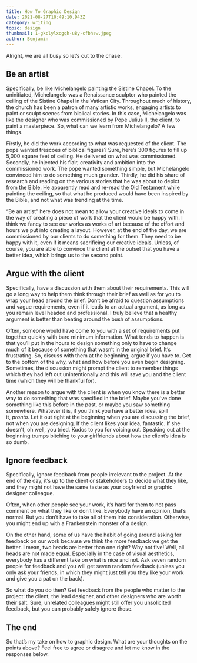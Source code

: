 ```yaml
---
title: How To Graphic Design
date: 2021-08-27T10:49:10.943Z
category: writing
topic: design
thumbnail: 1-gkclylxqgqh-u8y-cfbhsw.jpeg
author: Benjamin
---
```

Alright, we are all busy so let’s cut to the chase.

## Be an artist

Specifically, be like Michelangelo painting the Sistine Chapel. To the uninitiated, Michelangelo was a Renaissance sculptor who painted the ceiling of the Sistine Chapel in the Vatican City. Throughout much of history, the church has been a patron of many artistic works, engaging artists to paint or sculpt scenes from biblical stories. In this case, Michelangelo was like the designer who was commissioned by Pope Julius II, the client, to paint a masterpiece. So, what can we learn from Michelangelo? A few things.

Firstly, he did the work according to what was requested of the client. The pope wanted frescoes of biblical figures? Sure, here’s 300 figures to fill up 5,000 square feet of ceiling. He delivered on what was commissioned. Secondly, he injected his flair, creativity and ambition into the commissioned work. The pope wanted something simple, but Michelangelo convinced him to do something much grander. Thirdly, he did his share of research and reading on the various stories that he was about to depict from the Bible. He apparently read and re-read the Old Testament while painting the ceiling, so that what he produced would have been inspired by the Bible, and not what was trending at the time.

“Be an artist” here does not mean to allow your creative ideals to come in the way of creating a piece of work that the client would be happy with. I think we fancy to see our works as works of art because of the effort and hours we put into creating a layout. However, at the end of the day, we are commissioned by our clients to do something for them. They need to be happy with it, even if it means sacrificing our creative ideals. Unless, of course, you are able to convince the client at the outset that you have a better idea, which brings us to the second point.

## Argue with the client

Specifically, have a discussion with them about their requirements. This will go a long way to help them think through their brief as well as for you to wrap your head around the brief. Don’t be afraid to question assumptions and vague requirements, even if it leads to an actual argument, as long as you remain level headed and professional. I truly believe that a healthy argument is better than beating around the bush of assumptions.

Often, someone would have come to you with a set of requirements put together quickly with bare minimum information. What tends to happen is that you’ll put in the hours to design something only to have to change much of it because of something that wasn’t in the original brief. It’s frustrating. So, discuss with them at the beginning; argue if you have to. Get to the bottom of the why, what and how before you even begin designing. Sometimes, the discussion might prompt the client to remember things which they had left out unintentionally and this will save you and the client time (which they will be thankful for).

Another reason to argue with the client is when you know there is a better way to do something that was specified in the brief. Maybe you’ve done something like this before in the past, or maybe you saw something somewhere. Whatever it is, if you think you have a better idea, spill it, *pronto*. Let it out right at the beginning when you are discussing the brief, not when you are designing. If the client likes your idea, fantastic. If she doesn’t, oh well, you tried. Kudos to you for voicing out. Speaking out at the beginning trumps bitching to your girlfriends about how the client’s idea is so dumb.

## Ignore feedback

Specifically, ignore feedback from people irrelevant to the project. At the end of the day, it’s up to the client or stakeholders to decide what they like, and they might not have the same taste as your boyfriend or graphic designer colleague.

Often, when other people see your work, it’s hard for them to not pass comment on what they like or don’t like. Everybody have an opinion, that’s normal. But you don’t have to take all of them into consideration. Otherwise, you might end up with a Frankenstein monster of a design.

On the other hand, some of us have the habit of going around asking for feedback on our work because we think the more feedback we get the better. I mean, two heads are better than one right? Why not five! Well, all heads are not made equal. Especially in the case of visual aesthetics, everybody has a different take on what is nice and not. Ask seven random people for feedback and you will get seven random feedback (unless you only ask your friends, in which they might just tell you they like your work and give you a pat on the back).

So what do you do then? Get feedback from the people who matter to the project: the client, the lead designer, and other designers who are worth their salt. Sure, unrelated colleagues might still offer you unsolicited feedback, but you can probably safely ignore those.

## The end

So that’s my take on how to graphic design. What are your thoughts on the points above? Feel free to agree or disagree and let me know in the responses below.